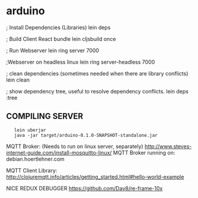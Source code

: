 # arduino


; Install Dependencies (Libraries)
lein deps

; Build Client React bundle
lein cljsbuild once

; Run Webserver
lein ring server 7000

;Webserver on headless linux
lein ring server-headless 7000


; clean dependencies (sometimes needed when there are library conflicts)
lein clean

; show dependency tree, useful to resolve dependency conflicts.
lein deps :tree



## COMPILING SERVER
```
   lein uberjar
   java -jar target/arduino-0.1.0-SNAPSHOT-standalone.jar
```


MQTT Broker: (Needs to run on linux server, separately)
http://www.steves-internet-guide.com/install-mosquitto-linux/
MQTT Broker running on: debian.hoertlehner.com


MQTT Client Library:
http://clojuremqtt.info/articles/getting_started.html#hello-world-example


NICE REDUX DEBUGGER
https://github.com/Day8/re-frame-10x



